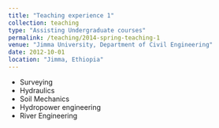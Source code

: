 ```yaml
---
title: "Teaching experience 1"
collection: teaching
type: "Assisting Undergraduate courses"
permalink: /teaching/2014-spring-teaching-1
venue: "Jimma University, Department of Civil Engineering"
date: 2012-10-01
location: "Jimma, Ethiopia"
---
```


* Surveying
* Hydraulics
* Soil Mechanics
* Hydropower engineering 
* River Engineering
